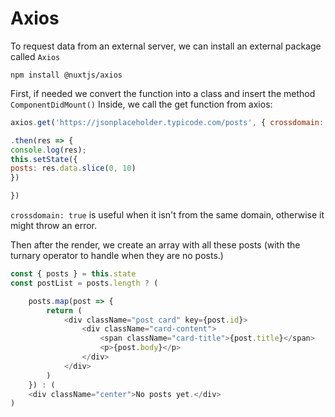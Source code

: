 # Axios

To request data from an external server, we can install an external package called `Axios`

`npm install @nuxtjs/axios`

First, if needed we convert the function into a class and insert the method `ComponentDidMount()`
Inside, we call the get function from axios:

```js
axios.get('https://jsonplaceholder.typicode.com/posts', { crossdomain: true })

.then(res => {
console.log(res);
this.setState({
posts: res.data.slice(0, 10)
})

})
```

`crossdomain: true` is useful when it isn't from the same domain, otherwise it might throw an error.

Then after the render, we create an array with all these posts (with the turnary operator to handle when they are no posts.)

```js
const { posts } = this.state
const postList = posts.length ? (

    posts.map(post => {
        return (
            <div className="post card" key={post.id}>
                <div className="card-content">
                    <span className="card-title">{post.title}</span>
                    <p>{post.body}</p>
                </div>
            </div>
        )
    }) : (
    <div className="center">No posts yet.</div>
)
```
